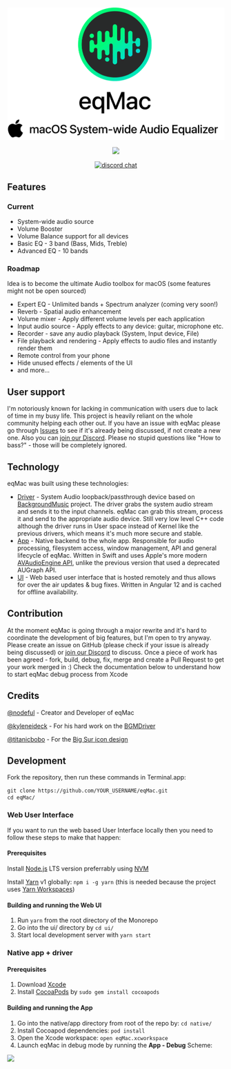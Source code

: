 <p align="center">
  <img width="512" src="https://github.com/bitgapp/eqMac/raw/master/assets/logos/promo.png"/>
</p>

<p align="center">
  <img height="512" src="https://github.com/bitgapp/eqMac/raw/master/assets/screenshots/advanced-equalizer.png"/>
</p>

<p align="center">
  <a href="https://discord.eqmac.app"><img src="https://img.shields.io/badge/chat-discord-black?style=flat&logo=discord" alt="discord chat"></a>
</p>

## Features
### Current
* System-wide audio source
* Volume Booster
* Volume Balance support for all devices
* Basic EQ - 3 band (Bass, Mids, Treble)
* Advanced EQ - 10 bands

### Roadmap
Idea is to become the ultimate Audio toolbox for macOS (some features might not be open sourced)
* Expert EQ - Unlimited bands + Spectrum analyzer (coming very soon!)
* Reverb - Spatial audio enhancement
* Volume mixer - Apply different volume levels per each application
* Input audio source - Apply effects to any device: guitar, microphone etc.
* Recorder - save any audio playback (System, Input device, File)
* File playback and rendering - Apply effects to audio files and instantly render them
* Remote control from your phone
* Hide unused effects / elements of the UI
* and more...

## User support
I'm notoriously known for lacking in communication with users due to lack of time in my busy life. This project is heavily reliant on the whole community helping each other out. If you have an issue with eqMac please go through [Issues](https://github.com/bitgapp/eqMac/issues) to see if it's already being discussed, if not create a new one. Also you can [join our Discord](https://discord.eqmac.app). Please no stupid questions like "How to bass?" - those will be completely ignored.

## Technology
eqMac was built using these technologies:
* [Driver](https://github.com/bitgapp/eqMac/tree/master/native/driver) - System Audio loopback/passthrough device based on [BackgroundMusic](https://github.com/kyleneideck/BackgroundMusic) project. The driver grabs the system audio stream and sends it to the input channels. eqMac can grab this stream, process it and send to the appropriate audio device. Still very low level C++ code although the driver runs in User space instead of Kernel like the previous drivers, which means it's much more secure and stable.
* [App](https://github.com/bitgapp/eqMac/tree/master/native/app) - Native backend to the whole app. Responsible for audio processing, filesystem access, window management, API and general lifecycle of eqMac. Written in Swift and uses Apple's more modern [AVAudioEngine API](https://developer.apple.com/documentation/avfoundation/avaudioengine), unlike the previous version that used a deprecated AUGraph API.
* [UI](https://github.com/bitgapp/eqMac/tree/master/ui) - Web based user interface that is hosted remotely and thus allows for over the air updates & bug fixes. Written in Angular 12 and is cached for offline availability.

## Contribution
At the moment eqMac is going through a major rewrite and it's hard to coordinate the development of big features, but I'm open to try anyway. Please create an issue on GitHub (please check if your issue is already being discussed) or [join our Discord](https://discord.eqmac.app) to discuss. Once a piece of work has been agreed - fork, build, debug, fix, merge and create a Pull Request to get your work merged in :) 
Check the documentation below to understand how to start eqMac debug process from Xcode

## Credits

[@nodeful](https://github.com/nodeful) - Creator and Developer of eqMac

[@kyleneideck](https://github.com/kyleneideck) - For his hard work on the [BGMDriver](https://github.com/kyleneideck/BackgroundMusic)

[@titanicbobo](https://github.com/titanicbobo) - For the [Big Sur icon design](https://github.com/bitgapp/eqMac/blob/master/assets/icon/icon-bigsur.svg)

## Development
Fork the repository, then run these commands in Terminal.app:

``` 
git clone https://github.com/YOUR_USERNAME/eqMac.git
cd eqMac/
```

### Web User Interface
If you want to run the web based User Interface locally then you need to follow these steps to make that happen:

#### Prerequisites
Install [Node.js](https://nodejs.org/en/) LTS version preferrably using [NVM](https://github.com/nvm-sh/nvm#installing-and-updating)

Install [Yarn](https://classic.yarnpkg.com/en/) v1 globally: `npm i -g yarn` (this is needed because the project uses [Yarn Workspaces](https://classic.yarnpkg.com/en/docs/workspaces/))

#### Building and running the Web UI
1. Run `yarn` from the root directory of the Monorepo
2. Go into the ui/ directory by `cd ui/`
3. Start local development server with `yarn start`

### Native app + driver
#### Prerequisites

1. Download [Xcode](https://apps.apple.com/us/app/xcode/id497799835?mt=12)
2. Install [CocoaPods](https://cocoapods.org/) by `sudo gem install cocoapods`

#### Building and running the App

1. Go into the native/app directory from root of the repo by: `cd native/`
2. Install Cocoapod dependencies: `pod install`
3. Open the Xcode workspace: `open eqMac.xcworkspace`
4. Launch eqMac in debug mode by running the **App - Debug** Scheme:
<img width="512" src="https://user-images.githubusercontent.com/8472525/83069640-279c1100-a062-11ea-85a7-45aa5253771b.png"/>
